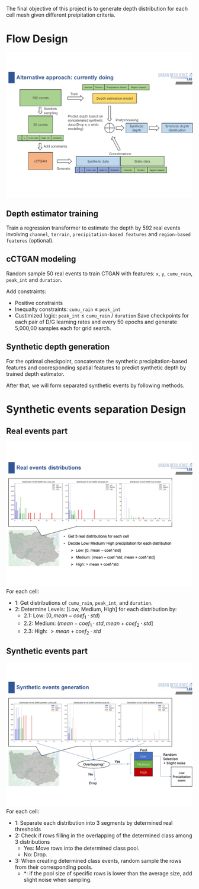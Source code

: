 The final objective of this project is to generate depth distribution for each cell mesh given different preipitation criteria.
# Flow Design
![Layout](cCTGAN_layout.jpg)
## Depth estimator training
Train a regression transformer to estimate the depth by 592 real events involving `channel`, `terrain`, `precipitation-based features` and `region-based features` (optional).
## cCTGAN modeling
Random sample 50 real events to train CTGAN with features: `x`, `y`, `cumu_rain`, `peak_int` and `duration`.

Add constraints: 
- Positive constraints
- Inequalty constraints: `cumu_rain` $\leq$ `peak_int`
- Custimized logic: `peak_int` $\leq$ `cumu_rain` / `duration`
Save checkpoints for each pair of D/G learning rates and every 50 epochs and generate 5,000,00 samples each for grid search.
## Synthetic depth generation
For the optimal checkpoint, concatenate the synthetic precipitation-based features and cooresponding spatial features to predict synthetic depth by trained depth estimator. 


After that, we will form separated synthetic events by following methods.
# Synthetic events separation Design
## Real events part
![Real](Events_distributions_processing_layout_real.jpg)
For each cell:
- 1: Get distributions of `cumu_rain`, `peak_int`, and `duration`.
- 2: Determine Levels: [Low, Medium, High] for each distribution by:
  - 2.1: Low: $[0, mean - coef_1 \cdot std)$
  - 2.2: Medium: $(mean - coef_1 \cdot std, mean + coef_2 \cdot std]$
  - 2.3: High: $> mean + coef_2 \cdot std$


## Synthetic events part
![Syn](Events_distributions_processing_layout_syn.jpg)
For each cell:
- 1: Separate each distribution into 3 segments by determined real thresholds
- 2: Check if rows filling in the overlapping of the determined class among 3 distributions
    - Yes: Move rows into the determined class pool.
    - No: Drop.
- 3: When creating determined class events, random sample the rows from their corresponding pools.
    - *: if the pool size of specific rows is lower than the average size, add slight noise when sampling. 


